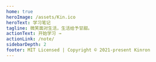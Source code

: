 ```yaml
---
home: true
heroImage: /assets/Kin.ico
heroText: 学习笔记
tagline: 微笑面对生活，生活给予甘甜。
actionText: 开始学习 →
actionLink: /note/
sidebarDepth: 2
footer: MIT Licensed | Copyright © 2021-present Kinron
---
```

